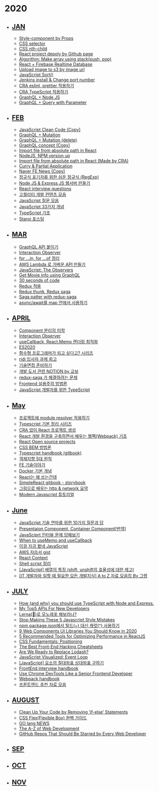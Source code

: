 # 2020

- ## [JAN](https://github.com/eomttt/studies/blob/master/2020/1.md)
  - [Style-component by Props](https://eomtttttt-develop.tistory.com/211)
  - [CSS selector](https://eomtttttt-develop.tistory.com/212)
  - [CSS nth-child](https://eomtttttt-develop.tistory.com/213)
  - [React project depoly by Github page](https://eomtttttt-develop.tistory.com/217)
  - [Algorithm: Make array using stack(push, pop)](https://eomtttttt-develop.tistory.com/218)
  - [React + Firebase Realtime Database](https://eomtttttt-develop.tistory.com/219)
  - [Upload image to s3 by image url](https://eomtttttt-develop.tistory.com/220)
  - [JavaScript Sort()](https://eomtttttt-develop.tistory.com/221)
  - [Jenkins install & Change port number](https://eomtttttt-develop.tistory.com/222)
  - [CRA eslint, prettier 적용하기](https://eomtttttt-develop.tistory.com/223)
  - [CRA TypeScript 적용하기](https://eomtttttt-develop.tistory.com/224)
  - [GraphQL + Node JS](https://eomtttttt-develop.tistory.com/225)
  - [GraphQL + Query with Parameter](https://eomtttttt-develop.tistory.com/226)

- ## [FEB](https://github.com/eomttt/studies/blob/master/2020/2.md)
  - [JavaScript Clean Code (Copy)](https://eomtttttt-develop.tistory.com/227)
  - [GraphQL + Mutation](https://eomtttttt-develop.tistory.com/228)
  - [GraphQL + Mutation (delete)](https://eomtttttt-develop.tistory.com/229)
  - [GraphQL concept (Copy)](https://eomtttttt-develop.tistory.com/230)
  - [Import file from absolute path in React](https://eomtttttt-develop.tistory.com/231)
  - [NodeJS, NPM version up](https://eomtttttt-develop.tistory.com/232)
  - [Import file from absolute path in React (Made by CRA)](https://eomtttttt-develop.tistory.com/233)
  - [Curry & Partial Application](https://eomtttttt-develop.tistory.com/234)
  - [Naver FE News (Copy)](https://eomtttttt-develop.tistory.com/235)
  - [정규식 포기자를 위한 쉬운 정규식 (RegExp)](https://eomtttttt-develop.tistory.com/236)
  - [Node JS & Express JS 웹서버 만들기](https://eomtttttt-develop.tistory.com/237)
  - [React interview questions](https://github.com/appear/reactjs-interview-questions-ko/blob/master/README.md)
  - [고퀄리티 개발 컨텐츠 모음](https://github.com/Integerous/goQuality-dev-contents)
  - [JavaScript 질문 모음](https://github.com/lydiahallie/javascript-questions/blob/master/ko-KR/README-ko_KR.md)
  - [JavaScript 33가지 개념](https://github.com/yjs03057/33-js-concepts)
  - [TypeScript 기초](https://velog.io/@velopert/typescript-basics)
  - [Starpi 포스팅](https://eomtttttt-develop.tistory.com/238)

- ## [MAR](https://github.com/eomttt/studies/blob/master/2020/3.md)
  - [GraphQL API 붙이기](https://eomtttttt-develop.tistory.com/239)
  - [Interaction Observer](https://velog.io/@eomttt/%EB%AC%B4%ED%95%9C-%EC%8A%A4%ED%81%AC%EB%A1%A4%EB%A7%81-Interaction-Observer-%ED%8D%BC%EC%98%B4)
  - [for ...in, for ...of 정리](https://velog.io/@eomttt/for-...in-for-...of-%EC%B0%A8%EC%9D%B4)
  - [AWS Lambda 로 가벼운 API 만들기](https://eomtttttt-develop.tistory.com/244)
  - [JavaScript: The Observers](https://velog.io/@eomttt/JavaScript-Observers)
  - [Get Movie info using GraphQL](https://velog.io/@eomttt/GraphQL-%EB%A1%9C-%EC%98%81%ED%99%94-%EC%A0%95%EB%B3%B4-%EA%B0%80%EC%A0%B8%EC%98%A4%EA%B8%B0)
  - [30 seconds of code](https://www.30secondsofcode.org/)
  - [Redux 적용](https://velog.io/@eomttt/Redux-%EC%A0%81%EC%9A%A9%ED%95%98%EA%B8%B0-%ED%95%A8%EC%88%98%ED%98%95-Class-%ED%98%95)
  - [Redux thunk, Redux saga](https://velog.io/@eomttt/Redux-%EC%A0%81%EC%9A%A9%ED%95%98%EA%B8%B0-Thunk-Saga)
  - [Saga patter with redux-saga](https://so-so.dev/pattern/saga-pattern-with-redux-saga/?fbclid=IwAR1wQKQ1f7Fa-0CWwcTYNnqszOQI9TWlZDA6_B--Wv6YBXNzTsMlpZsDO98)
  - [async/await를 map 안에서 사용하기](https://velog.io/@yhe228/ayncawait%EB%A5%BC-map%EC%95%88%EC%97%90%EC%84%9C-%EC%9D%B4%EC%9A%A9%ED%95%98%EB%A0%A4%EB%A9%B4)

- ## [APRIL](https://github.com/eomttt/studies/blob/master/2020/4.md)
  - [Component 분리의 미학](https://vallista.kr/2020/03/29/Component-%EB%B6%84%EB%A6%AC%EC%9D%98-%EB%AF%B8%ED%95%99/)
  - [Interaction Observer](https://velog.io/@yejinh/Intersection-Observer%EB%A1%9C-%EB%AC%B4%ED%95%9C-%EC%8A%A4%ED%81%AC%EB%A1%A4-%EA%B5%AC%ED%98%84%ED%95%98%EA%B8%B0)
  - [useCallback, React.Memo 렌더링 최적화](https://velog.io/@yejinh/useCallback%EA%B3%BC-React.Memo%EC%9D%84-%ED%86%B5%ED%95%9C-%EB%A0%8C%EB%8D%94%EB%A7%81-%EC%B5%9C%EC%A0%81%ED%99%94)
  - [ES2020](https://ui.toast.com/weekly-pick/ko_20200409/?fbclid=IwAR2YWdr8_lOegZflaJSdAfG9nuTApDd3wNvRLmvA-KmNXNQhoNPzDUDqByo)
  - [함수형 프로그래머가 되고 싶다고? 시리즈](https://fedevelopers.github.io/tech.description/%ED%95%A8%EC%88%98%ED%98%95-%ED%94%84%EB%A1%9C%EA%B7%B8%EB%9E%98%EB%A8%B8%EA%B0%80-%EB%90%98%EA%B3%A0-%EC%8B%B6%EB%8B%A4%EA%B3%A0-(Part-1)/)
  - [ridi 입사자 과제 회고](https://velog.io/@eomttt/RIDI-%EC%9E%85%EC%82%AC%EC%9E%90-%EA%B3%BC%EC%A0%9C-%ED%9A%8C%EA%B3%A0)
  - [기술면접 준비하기](https://velog.io/@hygoogi/%EA%B8%B0%EC%88%A0%EB%A9%B4%EC%A0%91-%EC%A4%80%EB%B9%84%ED%95%98%EA%B8%B0)
  - [개발 도서 관련 NOTION by 교보](https://www.notion.so/IT-by-85b693f175a74991a363f779a6d3c032)
  - [redux-saga 가 해결하려는 문제](https://min9nim.github.io/2020/04/redux-saga/)
  - [Frontend 실용주의 방법론](https://peter-cho.gitbook.io/book/)
  - [JavaScript 개발자를 위한 TypeScript](https://ahnheejong.gitbook.io/ts-for-jsdev/)

- ## [May](https://github.com/eomttt/studies/blob/master/2020/5.md)
  - [프로젝트에 module resolver 적용하기](https://medium.com/react-native-seoul/%ED%94%84%EB%A1%9C%EC%A0%9D%ED%8A%B8%EC%97%90-module-resolver-%EC%A0%81%EC%9A%A9%ED%95%98%EA%B8%B0-b28f607fd0bb)
  - [Typescript 기본 정리 시리즈](https://velog.io/@denmark-banana/TypeScript-%EB%B3%80%EC%88%98-%EC%84%A0%EC%96%B8%EA%B3%BC-%EA%B8%B0%EB%B3%B8-%ED%83%80%EC%9E%85)
  - [CRA 없이 React 프로젝트 생성](https://leehwarang.github.io/2019/08/20/react_setting.html)
  - [React 개발 환경을 구축하면서 배우는 웹팩(Webpack) 기초](https://velog.io/@jeff0720/React-%EA%B0%9C%EB%B0%9C-%ED%99%98%EA%B2%BD%EC%9D%84-%EA%B5%AC%EC%B6%95%ED%95%98%EB%A9%B4%EC%84%9C-%EB%B0%B0%EC%9A%B0%EB%8A%94-Webpack-%EA%B8%B0%EC%B4%88)
  - [React Open source projects](https://medium.mybridge.co/22-amazing-open-source-react-projects-cb8230ec719f)
  - [CSS BEM 방법론](https://nykim.work/15)
  - [Typescript handbook (gitbook)](https://typescript-kr.github.io/)
  - [객체지향 5대 원칙](https://velog.io/@lsb156/%EA%B0%9D%EC%B2%B4%EC%A7%80%ED%96%A5-%EA%B0%9C%EB%B0%9C-5%EB%8C%80-%EC%9B%90%EC%B9%99-SOLID)
  - [FE 기술이야기](https://velog.io/@jay/SSR-CSR-101)
  - [Docker 기본 개념](https://deveric.tistory.com/m/101?category=387263)
  - [React는 왜 쓰는건데](https://velog.io/@wooder2050/%EB%A6%AC%EC%95%A1%ED%8A%B8React%EB%8A%94-%EC%99%9C-%EC%93%B0%EB%8A%94-%EA%B1%B4%EB%8D%B0)
  - [SimpleReact gitbook - storybook](https://simplereact.gitbook.io/simplereact/storybook)
  - [그림으로 배우는 http & network 요약](https://velog.io/@ljinsk3/01.-%EC%9B%B9%EA%B3%BC-%EB%84%A4%ED%8A%B8%EC%9B%8C%ED%81%AC%EC%9D%98-%EA%B8%B0%EB%B3%B8)
  - [Modern Javascript 튜토리얼](https://github.com/devJang/developer-roadmap/blob/master/readme.md)

- ## [June](https://github.com/eomttt/studies/blob/master/2020/6.md)
  - [JavaScript 기술 연마를 위한 10가지 질문과 답](https://typeofnan.dev/10-javascript-quiz-questions-and-answers/)
  - [Presentaion Component, Container Component[번역]](https://blueshw.github.io/2017/06/26/presentaional-component-container-component/)
  - [JavaSciprt 인터뷰 문제 답해보기](https://velog.io/@jakeseo_me/%ED%94%84%EB%A1%A0%ED%8A%B8%EC%97%94%EB%93%9C-%EC%9D%B8%ED%84%B0%EB%B7%B0-%EB%AC%B8%EC%A0%9C-%EB%8B%B5%ED%95%B4%EB%B3%B4%EA%B8%B0-1)
  - [When to useMemo and useCallback](https://ideveloper2.dev/blog/2019-06-14--when-to-use-memo-and-use-callback/)
  - [이걸 지금 봤네 JavaScript](https://velog.io/@jakeseo_me/%EB%82%98%EB%A7%8C-%EB%AA%B0%EB%9E%90%EB%8D%98-JS-script-%ED%83%9C%EA%B7%B8%EC%97%90-%EB%8C%80%ED%95%B4)
  - [AWS 자습서 gist](https://gist.github.com/serithemage/9993400aa483c95ade954a1e36b1004b)
  - [React Context](https://www.daleseo.com/react-context/)
  - [Shell script 정리](https://blog.gaerae.com/2015/01/bash-hello-world.html?m=1)
  - [[JavaScript] 배열의 특징 (shift, unshift의 효율성에 대한 제고)](https://woomin.netlify.app/Posts/2020-06-15-shift-unshift/)
  - [[IT 개발자와 일할 때 필요한 모든 개발지식] A to Z 자료 모음집 By 그랩](https://www.grabbing.me/IT-A-to-Z-By-1e1fbc981b7c4c03ac44943085ac8304)

- ## [JULY](https://github.com/eomttt/studies/blob/master/2020/7.md)
  - [How (and why) you should use TypeScript with Node and Express.](https://medium.com/javascript-in-plain-english/typescript-with-node-and-express-js-why-when-and-how-eb6bc73edd5d)
  - [My Top5 APIs For New Developers](https://medium.com/swlh/my-top-5-apis-for-new-developers-5191031da102)
  - [Lerna(🐉)로 모노레포 해보러나?](https://medium.com/jung-han/lerna-%EB%A1%9C-%EB%AA%A8%EB%85%B8%EB%A0%88%ED%8F%AC-%ED%95%B4%EB%B3%B4%EB%9F%AC%EB%82%98-34c8e008106a)
  - [Stop Making These 5 Javascript Style Mistakes](https://medium.com/the-dev-caf%C3%A9/stop-making-these-5-javascript-style-mistakes-7b352e1b47e3)
  - [npm package.json에서 틸드(~) 대신 캐럿(^) 사용하기](https://blog.outsider.ne.kr/1041)
  - [9 Web Components UI Libraries You Should Know in 2020](https://blog.bitsrc.io/9-web-component-ui-libraries-you-should-know-in-2019-9d4476c3f103)
  - [5 Recommended Tools for Optimizing Performance in ReactJS](https://blog.bitsrc.io/5-recommended-tools-for-optimizing-performance-in-reactjs-29eb2a3ec46d)
  - [CSS Fundamentals: Positioning](https://itnext.io/css-fundamentals-positioning-b0d60a0fdd3b)
  - [The Best Front-End Hacking Cheatsheets](https://medium.com/better-programming/modern-frontend-hacking-cheatsheets-df9c2566c72a)
  - [Are We Ready to Replace Lodash?](https://medium.com/swlh/are-we-ready-to-replace-lodash-60cd651f6c58)
  - [JavaScript Visualized: Event Loop](https://dev.to/lydiahallie/javascript-visualized-event-loop-3dif)
  - [[JavaScript] 요소의 절대좌표 상대좌표 구하기](https://mommoo.tistory.com/85)
  - [FrontEnd interview handbook](https://yangshun.github.io/front-end-interview-handbook/kr/html-questions/)
  - [Use Chrome DevTools Like a Senior Frontend Developer](https://medium.com/javascript-in-plain-english/use-chrome-devtools-like-a-senior-frontend-developer-99a4740674)
  - [Webpack handbook](https://joshua1988.github.io/webpack-guide/)
  - [프론트엔드 추천 자료 모음](https://velog.io/@ansrjsdn/%ED%94%84%EB%A1%A0%ED%8A%B8%EC%97%94%EB%93%9C-%EC%B6%94%EC%B2%9C-%EC%9E%90%EB%A3%8C-%EB%AA%A8%EC%9D%8C)

- ## [AUGUST](https://github.com/eomttt/studies/blob/master/2020/8.md)
  - [Clean Up Your Code by Removing ‘if-else’ Statements](https://medium.com/fedever/clean-up-your-code-by-removing-if-else-statements-31102fe3b083)
  - [CSS Flex(Flexible Box) 완벽 가이드](https://heropy.blog/2018/11/24/css-flexible-box/)
  - [GO lang NEWS](https://github.com/golangkorea/golang-news)
  - [The A-Z of Web Development](https://dev.to/desoga/the-a-z-of-web-development-5ge6)
  - [GitHub Repos That Should Be Starred by Every Web Developer](https://medium.com/better-programming/github-repos-that-should-be-starred-by-every-web-developer-e9eaa244810e)

- ## [SEP](https://github.com/eomttt/studies/blob/master/2020/9.md)

- ## [OCT](https://github.com/eomttt/studies/blob/master/2020/10.md)

- ## [NOV](https://github.com/eomttt/studies/blob/master/2020/11.md)
